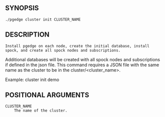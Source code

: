## SYNOPSIS
    ./pgedge cluster init CLUSTER_NAME
 
## DESCRIPTION
    Install pgedge on each node, create the initial database, install spock, and create all spock nodes and subscriptions. 
Additional databases will be created with all spock nodes and subscriptions if defined in the json file.
This command requires a JSON file with the same name as the cluster to be in the cluster/<cluster_name>. 

Example: cluster init demo 
 
## POSITIONAL ARGUMENTS
    CLUSTER_NAME
        The name of the cluster.
